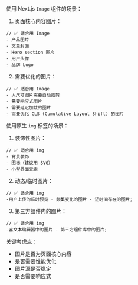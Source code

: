 使用 Next.js `Image` 组件的场景：

1. 页面核心内容图片：

```tsx
// ✅ 适合用 Image
- 产品图片
- 文章封面
- Hero section 图片
- 用户头像
- 品牌 Logo
```

2. 需要优化的图片：

```tsx
// ✅ 适合用 Image
- 大尺寸图片需要自动裁剪
- 需要响应式图片
- 需要延迟加载的图片
- 需要优化 CLS (Cumulative Layout Shift) 的图片
```

使用原生 `img` 标签的场景：

1. 装饰性图片：

```tsx
// ✅ 适合用 img
- 背景装饰
- 图标（建议用 SVG）
- 小型界面元素
```

2. 动态/临时图片：

```tsx
// ✅ 适合用 img
-用户上传的临时预览 - 频繁变化的图片 - 短时间存在的图片;
```

3. 第三方组件内的图片：

```tsx
// ✅ 适合用 img
-富文本编辑器中的图片 - 第三方组件库中的图片;
```

关键考虑点：

- 图片是否为页面核心内容
- 是否需要性能优化
- 图片源是否稳定
- 是否需要响应式
